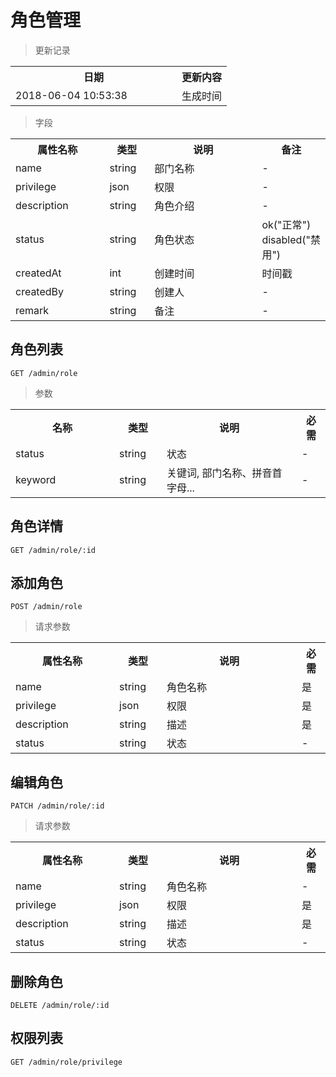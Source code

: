 # 角色管理

> 更新记录

<table>
    <tr>
        <th style="width:250px;">日期</th>
        <th>更新内容</th>
    </tr>
    <tr>
        <td>2018-06-04 10:53:38</td>
        <td>生成时间</td>
    </tr>
</table>

> 字段

<table>
    <tr>
        <th style="width:150px;">属性名称</th>
        <th style="width:60px;">类型</th>
        <th style="width:200px;">说明</th>
        <th>备注</th>
    </tr>
    <tr>
        <td>name</td>
        <td>string</td>
        <td>部门名称</td>
        <td>-</td>
    </tr>
    <tr>
        <td>privilege</td>
        <td>json</td>
        <td>权限</td>
        <td>-</td>
    </tr>
    <tr>
        <td>description</td>
        <td>string</td>
        <td>角色介绍</td>
        <td>-</td>
    </tr>
    <tr>
        <td>status</td>
        <td>string</td>
        <td>角色状态</td>
        <td>ok("正常") disabled("禁用")</td>
    </tr>
    <tr>
        <td>createdAt</td>
        <td>int</td>
        <td>创建时间</td>
        <td>时间戳</td>
    </tr>
    <tr>
        <td>createdBy</td>
        <td>string</td>
        <td>创建人</td>
        <td>-</td>
    </tr>
    <tr>
        <td>remark</td>
        <td>string</td>
        <td>备注</td>
        <td>-</td>
    </tr>
</table>

## 角色列表

```
GET /admin/role
```

> 参数
<table>
    <tr>
        <th style="width:150px;">名称</th>
        <th style="width:60px;">类型</th>
        <th style="width:200px;">说明</th>
        <th>必需</th>
    </tr>
    <tr>
        <td>status</td>
        <td>string</td>
        <td>状态</td>
        <td>-</td>
    </tr>    
    <tr>
        <td>keyword</td>
        <td>string</td>
        <td>关键词, 部门名称、拼音首字母...</td>
        <td>-</td>
    </tr>
</table>

## 角色详情

```
GET /admin/role/:id
```

## 添加角色

```
POST /admin/role
```

>请求参数
<table>
    <tr>
        <th style="width:150px;">属性名称</th>
        <th style="width:60px;">类型</th>
        <th style="width:200px;">说明</th>
        <th>必需</th>
    </tr>
    <tr>
        <td>name</td>
        <td>string</td>
        <td>角色名称</td>
        <td>是</td>
    </tr>
    <tr>
        <td>privilege</td>
        <td>json</td>
        <td>权限</td>
        <td>是</td>
    </tr>
    <tr>
        <td>description</td>
        <td>string</td>
        <td>描述</td>
        <td>是</td>
    </tr>
    <tr>
        <td>status</td>
        <td>string</td>
        <td>状态</td>
        <td>-</td>
    </tr>
</table>

## 编辑角色

```
PATCH /admin/role/:id
```

>请求参数
<table>
    <tr>
        <th style="width:150px;">属性名称</th>
        <th style="width:60px;">类型</th>
        <th style="width:200px;">说明</th>
        <th>必需</th>
    </tr>
    <tr>
        <td>name</td>
        <td>string</td>
        <td>角色名称</td>
        <td>-</td>
    </tr>
    <tr>
        <td>privilege</td>
        <td>json</td>
        <td>权限</td>
        <td>是</td>
    </tr>
    <tr>
        <td>description</td>
        <td>string</td>
        <td>描述</td>
        <td>是</td>
    </tr>
    <tr>
        <td>status</td>
        <td>string</td>
        <td>状态</td>
        <td>-</td>
    </tr>
</table>

## 删除角色

```
DELETE /admin/role/:id
```

## 权限列表

```
GET /admin/role/privilege
```
